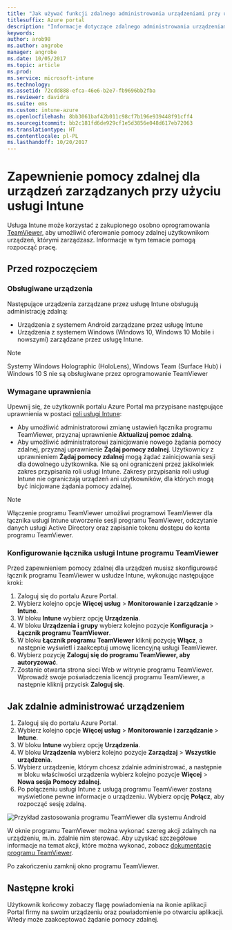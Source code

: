 ```yaml
---
title: "Jak używać funkcji zdalnego administrowania urządzeniami przy użyciu programu TeamViewer"
titlesuffix: Azure portal
description: "Informacje dotyczące zdalnego administrowania urządzeniami przy użyciu programu TeamViewer."
keywords: 
author: arob98
ms.author: angrobe
manager: angrobe
ms.date: 10/05/2017
ms.topic: article
ms.prod: 
ms.service: microsoft-intune
ms.technology: 
ms.assetid: 72cdd888-efca-46e6-b2e7-fb9696bb2fba
ms.reviewer: davidra
ms.suite: ems
ms.custom: intune-azure
ms.openlocfilehash: 8bb3061baf42b011c98cf7b196e939448f91cff4
ms.sourcegitcommit: bb2c181fd6de929cf1e5d3856e048d617eb72063
ms.translationtype: HT
ms.contentlocale: pl-PL
ms.lasthandoff: 10/20/2017
---
```

# <a name="provide-remote-assistance-for-intune-managed-devices"></a>Zapewnienie pomocy zdalnej dla urządzeń zarządzanych przy użyciu usługi Intune

Usługa Intune może korzystać z zakupionego osobno oprogramowania [TeamViewer](https://www.teamviewer.com), aby umożliwić oferowanie pomocy zdalnej użytkownikom urządzeń, którymi zarządzasz. Informacje w tym temacie pomogą rozpocząć pracę.

## <a name="before-you-start"></a>Przed rozpoczęciem

### <a name="supported-devices"></a>Obsługiwane urządzenia

Następujące urządzenia zarządzane przez usługę Intune obsługują administrację zdalną:

- Urządzenia z systemem Android zarządzane przez usługę Intune
- Urządzenia z systemem Windows (Windows 10, Windows 10 Mobile i nowszymi) zarządzane przez usługę Intune.

>[!NOTE]
>Systemy Windows Holographic (HoloLens), Windows Team (Surface Hub) i Windows 10 S nie są obsługiwane przez oprogramowanie TeamViewer



### <a name="required-permissions"></a>Wymagane uprawnienia

Upewnij się, że użytkownik portalu Azure Portal ma przypisane następujące uprawnienia w postaci [roli usługi Intune](https://docs.microsoft.com/intune-azure/access-control/role-based-access-control):
- Aby umożliwić administratorowi zmianę ustawień łącznika programu TeamViewer, przyznaj uprawnienie **Aktualizuj pomoc zdalną**.
- Aby umożliwić administratorowi zainicjowanie nowego żądania pomocy zdalnej, przyznaj uprawnienie **Żądaj pomocy zdalnej**. Użytkownicy z uprawnieniem **Żądaj pomocy zdalnej** mogą żądać zainicjowania sesji dla dowolnego użytkownika. Nie są oni ograniczeni przez jakikolwiek zakres przypisania roli usługi Intune. Zakresy przypisania roli usługi Intune nie ograniczają urządzeń ani użytkowników, dla których mogą być inicjowane żądania pomocy zdalnej.

>[!NOTE]
>Włączenie programu TeamViewer umożliwi programowi TeamViewer dla łącznika usługi Intune utworzenie sesji programu TeamViewer, odczytanie danych usługi Active Directory oraz zapisanie tokenu dostępu do konta programu TeamViewer.

### <a name="configure-the-intune-teamviewer-connector"></a>Konfigurowanie łącznika usługi Intune programu TeamViewer

Przed zapewnieniem pomocy zdalnej dla urządzeń musisz skonfigurować łącznik programu TeamViewer w usłudze Intune, wykonując następujące kroki:


1. Zaloguj się do portalu Azure Portal.
2. Wybierz kolejno opcje **Więcej usług** > **Monitorowanie i zarządzanie** > **Intune**.
3. W bloku **Intune** wybierz opcję **Urządzenia**.
4. W bloku **Urządzenia i grupy** wybierz kolejno pozycje **Konfiguracja** > **Łącznik programu TeamViewer**.
5. W bloku **Łącznik programu TeamViewer** kliknij pozycję **Włącz**, a następnie wyświetl i zaakceptuj umowę licencyjną usługi TeamViewer.
6. Wybierz pozycję **Zaloguj się do programu TeamViewer, aby autoryzować**.
7. Zostanie otwarta strona sieci Web w witrynie programu TeamViewer. Wprowadź swoje poświadczenia licencji programu TeamViewer, a następnie kliknij przycisk **Zaloguj się**.


## <a name="how-to-remotely-administer-a-device"></a>Jak zdalnie administrować urządzeniem

1. Zaloguj się do portalu Azure Portal.
2. Wybierz kolejno opcje **Więcej usług** > **Monitorowanie i zarządzanie** > **Intune**.
3. W bloku **Intune** wybierz opcję **Urządzenia**.
4. W bloku **Urządzenia** wybierz kolejno pozycje **Zarządzaj** > **Wszystkie urządzenia**.
5. Wybierz urządzenie, którym chcesz zdalnie administrować, a następnie w bloku właściwości urządzenia wybierz kolejno pozycje **Więcej** > **Nowa sesja Pomocy zdalnej**.
6. Po połączeniu usługi Intune z usługą programu TeamViewer zostaną wyświetlone pewne informacje o urządzeniu. Wybierz opcję **Połącz**, aby rozpocząć sesję zdalną.

![Przykład zastosowania programu TeamViewer dla systemu Android](./media/android-teamviewer.png)

W oknie programu TeamViewer można wykonać szereg akcji zdalnych na urządzeniu, m.in. zdalnie nim sterować. Aby uzyskać szczegółowe informacje na temat akcji, które można wykonać, zobacz [dokumentację programu TeamViewer](https://www.teamviewer.com/support/documents/).

Po zakończeniu zamknij okno programu TeamViewer.

## <a name="next-steps"></a>Następne kroki

Użytkownik końcowy zobaczy flagę powiadomienia na ikonie aplikacji Portal firmy na swoim urządzeniu oraz powiadomienie po otwarciu aplikacji. Wtedy może zaakceptować żądanie pomocy zdalnej.

